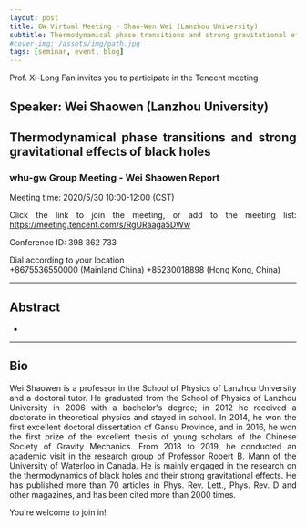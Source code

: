 ```yaml
---
layout: post
title: GW Virtual Meeting - Shao-Wen Wei (Lanzhou University)
subtitle: Thermodynamical phase transitions and strong gravitational effects of black holes
#cover-img: /assets/img/path.jpg
tags: [seminar, event, blog]
---
```


<style>
body {
text-align: justify}
</style>

Prof. Xi-Long Fan invites you to participate in the Tencent meeting

## Speaker: Wei Shaowen (Lanzhou University)

## Thermodynamical phase transitions and strong gravitational effects of black holes

### whu-gw Group Meeting - Wei Shaowen Report

Meeting time: 2020/5/30 10:00-12:00 (CST)

Click the link to join the meeting, or add to the meeting list:
https://meeting.tencent.com/s/RgURaaga5DWw

Conference ID: 398 362 733

Dial according to your location  
   +8675536550000 (Mainland China)
   +85230018898 (Hong Kong, China)

______________________________

## Abstract

-
______________________________

## Bio

Wei Shaowen is a professor in the School of Physics of Lanzhou University and a doctoral tutor. He graduated from the School of Physics of Lanzhou University in 2006 with a bachelor's degree; in 2012 he received a doctorate in theoretical physics and stayed in school. In 2014, he won the first excellent doctoral dissertation of Gansu Province, and in 2016, he won the first prize of the excellent thesis of young scholars of the Chinese Society of Gravity Mechanics. From 2018 to 2019, he conducted an academic visit in the research group of Professor Robert B. Mann of the University of Waterloo in Canada. He is mainly engaged in the research on the thermodynamics of black holes and their strong gravitational effects. He has published more than 70 articles in Phys. Rev. Lett., Phys. Rev. D and other magazines, and has been cited more than 2000 times.

You're welcome to join in!

